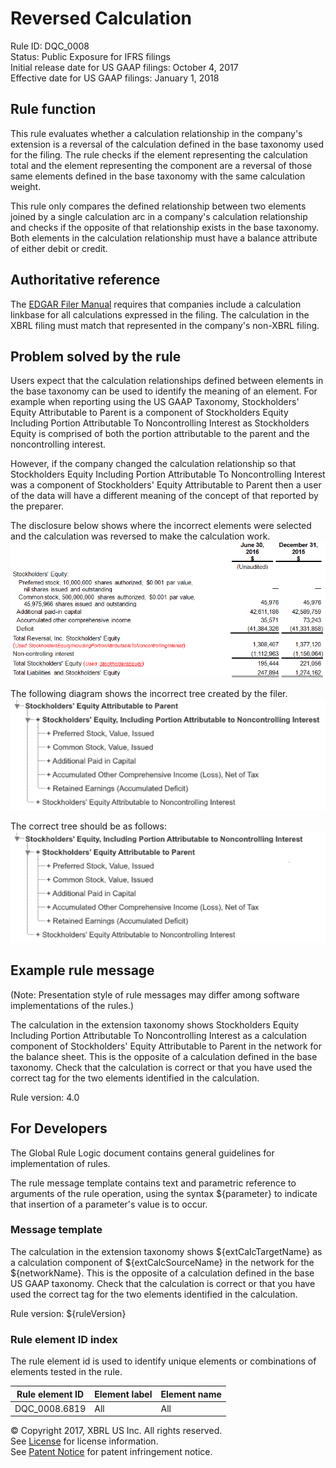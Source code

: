 # Reversed Calculation
Rule ID: DQC_0008   
Status: Public Exposure for IFRS filings  
Initial release date for US GAAP filings: October 4, 2017  
Effective date for US GAAP filings: January 1, 2018  

## Rule function

This rule evaluates whether a calculation relationship in the company's extension is a reversal of the calculation defined in the base taxonomy used for the filing. The rule checks if the element representing the calculation total and the element representing the component are a reversal of those same elements defined in the base taxonomy with the same calculation weight.

This rule only compares the defined relationship between two elements joined by a single calculation arc in a company's calculation relationship and checks if the opposite of that relationship exists in the base taxonomy. Both elements in the calculation relationship must have a balance attribute of either debit or credit.

## Authoritative reference 

The [EDGAR Filer Manual](https://www.sec.gov/info/edgar/edmanuals.htm) requires that companies include a calculation linkbase for all calculations expressed in the filing. The calculation in the XBRL filing must match that represented in the company's non-XBRL filing.

## Problem solved by the rule

Users expect that the calculation relationships defined between elements in the base taxonomy can be used to identify the meaning of an element. For example when reporting using the US GAAP Taxonomy, Stockholders' Equity Attributable to Parent is a component of Stockholders Equity Including Portion Attributable To Noncontrolling Interest as Stockholders Equity is comprised of both the portion attributable to the parent and the noncontrolling interest.
 
However, if the company changed the calculation relationship so that Stockholders Equity Including Portion Attributable To Noncontrolling Interest was a component of Stockholders' Equity Attributable to Parent then a user of the data will have a different meaning of the concept of that reported by the preparer.

The disclosure below shows where the incorrect elements were selected and the calculation was reversed to make the calculation work. 
![disclosure showing incorrect element selection and reversed calculation](dqc_0008-0.png)

The following diagram shows the incorrect tree created by the filer.
![incorrect tree for the disclosure](dqc_0008-1.png)

The correct tree should be as follows:
![correct tree for the disclosure](dqc_0008-2.png)

## Example rule message 
(Note: Presentation style of rule messages may differ among software implementations of the rules.)

The calculation in the extension taxonomy shows Stockholders Equity Including Portion Attributable To Noncontrolling Interest  as a calculation component of  Stockholders' Equity Attributable to Parent in the network for the balance sheet. This is the opposite of a calculation defined in the base taxonomy. Check that the calculation is correct or that you have used the correct tag for the two elements identified in the calculation. 

Rule version: 4.0

## For Developers

The Global Rule Logic document contains general guidelines for implementation of rules.

The rule message template contains text and parametric reference to arguments of the rule operation, using the syntax ${parameter} to indicate that insertion of a parameter's value is to occur.
  

### Message template

The calculation in the extension taxonomy shows ${extCalcTargetName} as a calculation component of  ${extCalcSourceName} in the network for the ${networkName}. This is the opposite of a calculation defined in the base US GAAP taxonomy. Check that the calculation is correct or that you have used the correct tag for the two elements identified in the calculation.
  
Rule version: ${ruleVersion}        

### Rule element ID index

The rule element id is used to identify unique elements or combinations of elements tested in the rule. 

| Rule element ID | Element label | Element name |
| ----- | ----- | ----- |
| DQC_0008.6819 | All | All |


© Copyright 2017, XBRL US Inc. All rights reserved.   
See [License](https://xbrl.us/dqc-license) for license information.  
See [Patent Notice](https://xbrl.us/dqc-patent) for patent infringement notice.

